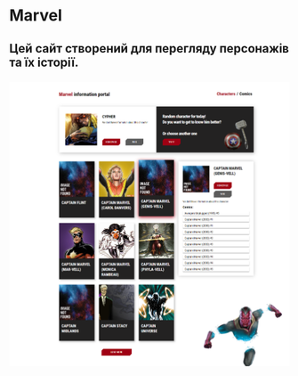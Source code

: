 # Marvel 
## Цей сайт створений для перегляду персонажів та їх історії.
### <img src="./marvel_starter/public/Characters.png">


